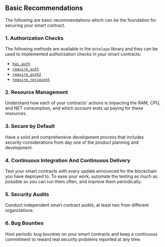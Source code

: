 <!-- ---
content_title: Securing your contract
--- -->

## Basic Recommendations

The following are basic recommendations which can be the foundation for securing your smart contract.

### 1. Authorization Checks

The following methods are available in the `Antelope` library and they can be used to implemented authorization checks in your smart contracts:

- [`has_auth`](../group__action/#function-has_auth)
- [`require_auth`](../group__action/#function-require_auth)
- [`require_auth2`](../how-to-guides/authorization/how_to_restrict_access_to_an_action_by_user/#3-using-require_auth2)
- [`require_recipient`](../group__action/#function-require_recipient)

### 2. Resource Management

Understand how each of your contracts' actions is impacting the RAM, CPU, and NET consumption, and which account ends up paying for these resources.

### 3. Secure by Default

Have a solid and comprehensive development process that includes security considerations from day one of the product planning and development.

### 4. Continuous Integration And Continuous Delivery

Test your smart contracts with every update announced for the blockchain you have deployed to. To ease your work, automate the testing as much as possible so you can run them often, and improve them periodically.

### 5. Security Audits

Conduct independent smart contract audits, at least two from different organizations.

### 6. Bug Bounties

Host periodic bug bounties on your smart contracts and keep a continuous commitment to reward real security problems reported at any time.
